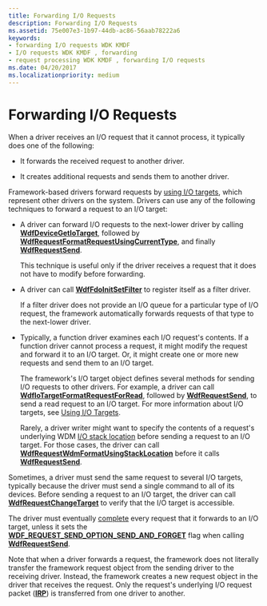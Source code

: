 ```yaml
---
title: Forwarding I/O Requests
description: Forwarding I/O Requests
ms.assetid: 75e007e3-1b97-44db-ac86-56aab78222a6
keywords:
- forwarding I/O requests WDK KMDF
- I/O requests WDK KMDF , forwarding
- request processing WDK KMDF , forwarding I/O requests
ms.date: 04/20/2017
ms.localizationpriority: medium
---
```


# Forwarding I/O Requests





When a driver receives an I/O request that it cannot process, it typically does one of the following:

-   It forwards the received request to another driver.

-   It creates additional requests and sends them to another driver.

Framework-based drivers forward requests by [using I/O targets](using-i-o-targets.md), which represent other drivers on the system. Drivers can use any of the following techniques to forward a request to an I/O target:

-   A driver can forward I/O requests to the next-lower driver by calling [**WdfDeviceGetIoTarget**](/windows-hardware/drivers/ddi/wdfdevice/nf-wdfdevice-wdfdevicegetiotarget), followed by [**WdfRequestFormatRequestUsingCurrentType**](/windows-hardware/drivers/ddi/wdfrequest/nf-wdfrequest-wdfrequestformatrequestusingcurrenttype), and finally [**WdfRequestSend**](/windows-hardware/drivers/ddi/wdfrequest/nf-wdfrequest-wdfrequestsend).

    This technique is useful only if the driver receives a request that it does not have to modify before forwarding.

-   A driver can call [**WdfFdoInitSetFilter**](/windows-hardware/drivers/ddi/wdffdo/nf-wdffdo-wdffdoinitsetfilter) to register itself as a filter driver.

    If a filter driver does not provide an I/O queue for a particular type of I/O request, the framework automatically forwards requests of that type to the next-lower driver.

-   Typically, a function driver examines each I/O request's contents. If a function driver cannot process a request, it might modify the request and forward it to an I/O target. Or, it might create one or more new requests and send them to an I/O target.

    The framework's I/O target object defines several methods for sending I/O requests to other drivers. For example, a driver can call [**WdfIoTargetFormatRequestForRead**](/windows-hardware/drivers/ddi/wdfiotarget/nf-wdfiotarget-wdfiotargetformatrequestforread), followed by [**WdfRequestSend**](/windows-hardware/drivers/ddi/wdfrequest/nf-wdfrequest-wdfrequestsend), to send a read request to an I/O target. For more information about I/O targets, see [Using I/O Targets](using-i-o-targets.md).

    Rarely, a driver writer might want to specify the contents of a request's underlying WDM [I/O stack location](../kernel/i-o-stack-locations.md) before sending a request to an I/O target. For those cases, the driver can call [**WdfRequestWdmFormatUsingStackLocation**](/windows-hardware/drivers/ddi/wdfrequest/nf-wdfrequest-wdfrequestwdmformatusingstacklocation) before it calls [**WdfRequestSend**](/windows-hardware/drivers/ddi/wdfrequest/nf-wdfrequest-wdfrequestsend).

Sometimes, a driver must send the same request to several I/O targets, typically because the driver must send a single command to all of its devices. Before sending a request to an I/O target, the driver can call [**WdfRequestChangeTarget**](/windows-hardware/drivers/ddi/wdfrequest/nf-wdfrequest-wdfrequestchangetarget) to verify that the I/O target is accessible.

The driver must eventually [complete](completing-i-o-requests.md) every request that it forwards to an I/O target, unless it sets the [**WDF\_REQUEST\_SEND\_OPTION\_SEND\_AND\_FORGET**](/windows-hardware/drivers/ddi/wdfrequest/ne-wdfrequest-_wdf_request_send_options_flags) flag when calling [**WdfRequestSend**](/windows-hardware/drivers/ddi/wdfrequest/nf-wdfrequest-wdfrequestsend).

Note that when a driver forwards a request, the framework does not literally transfer the framework request object from the sending driver to the receiving driver. Instead, the framework creates a new request object in the driver that receives the request. Only the request's underlying I/O request packet ([**IRP**](/windows-hardware/drivers/ddi/wdm/ns-wdm-_irp)) is transferred from one driver to another.

 


